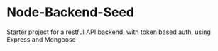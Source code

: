 Node-Backend-Seed
=================

Starter project for a restful API backend, with token based auth, using Express and Mongoose
